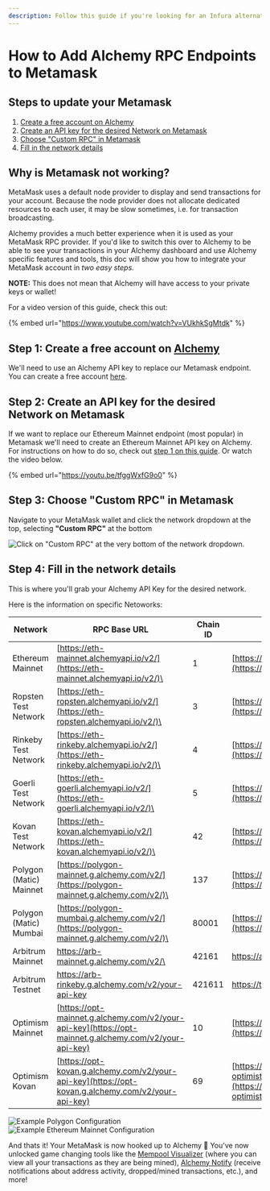 ```yaml
---
description: Follow this guide if you're looking for an Infura alternative for Metamask.
---
```


# How to Add Alchemy RPC Endpoints to Metamask

## Steps to update your Metamask

1. [Create a free account on Alchemy](connecting-metamask-to-alchemy.md#1.-create-a-free-account-on-alchemy)&#x20;
2. [Create an API key for the desired Network on Metamask](connecting-metamask-to-alchemy.md#2.-create-an-api-key-for-the-desired-network-on-metamask)&#x20;
3. [Choose "Custom RPC" in Metamask](connecting-metamask-to-alchemy.md#3.-choose-custom-rpc-in-metamask)
4. [Fill in the network details](connecting-metamask-to-alchemy.md#4.-fill-in-the-required-information)

## Why is Metamask not working?

MetaMask uses a default node provider to display and send transactions for your account. Because the node provider does not allocate dedicated resources to each user, it may be slow sometimes, i.e. for transaction broadcasting.

Alchemy provides a much better experience when it is used as your MetaMask RPC provider. If you'd like to switch this over to Alchemy to be able to see your transactions in your Alchemy dashboard and use Alchemy specific features and tools, this doc will show you how to integrate your MetaMask account in _two easy steps_.

**NOTE:** This does not mean that Alchemy will have access to your private keys or wallet!

For a video version of this guide, check this out:

{% embed url="https://www.youtube.com/watch?v=VUkhkSgMtdk" %}

## Step 1: Create a free account on [Alchemy](https://alchemy.com/?a=991c4e82df)

We'll need to use an Alchemy API key to replace our Metamask endpoint. You can create a free account [here](https://alchemy.com/?a=991c4e82df).&#x20;

## Step 2: Create an API key for the desired Network on Metamask&#x20;

If we want to replace our Ethereum Mainnet endpoint (most popular) in Metamask we'll need to create an Ethereum Mainnet API key on Alchemy. For instructions on how to do so, check out [step 1 on this guide](../introduction/getting-started/#1.create-an-alchemy-key). Or watch the video below.&#x20;

{% embed url="https://youtu.be/tfggWxfG9o0" %}

## Step 3: Choose "Custom RPC" in Metamask

Navigate to your MetaMask wallet and click the network dropdown at the top, selecting **"Custom RPC"** at the bottom

![Click on "Custom RPC" at the very bottom of the network dropdown.](<../.gitbook/assets/Screen Shot 2021-11-15 at 9.47.25 AM.png>)

## Step 4: Fill in the network details

This is where you'll grab your Alchemy API Key for the desired network.

Here is the information on specific Netoworks:

| Network                 | RPC Base URL                                                                                           | Chain ID | Block Explorer URL                                                               | Symbol (optional) |
| ----------------------- | ------------------------------------------------------------------------------------------------------ | -------- | -------------------------------------------------------------------------------- | ----------------- |
| Ethereum Mainnet        | [https://eth-mainnet.alchemyapi.io/v2/](https://eth-mainnet.alchemyapi.io/v2/)\<api key>               | 1        | [https://etherscan.io/](https://etherscan.io)                                    | ETH               |
| Ropsten Test Network    | [https://eth-ropsten.alchemyapi.io/v2/](https://eth-ropsten.alchemyapi.io/v2/)\<api key>               | 3        | [https://ropsten.etherscan.io/](https://ropsten.etherscan.io)                    | ETH               |
| Rinkeby Test Network    | [https://eth-rinkeby.alchemyapi.io/v2/](https://eth-rinkeby.alchemyapi.io/v2/)\<api key>               | 4        | [https://rinkeby.etherscan.io/](https://rinkeby.etherscan.io)                    | ETH               |
| Goerli Test Network     | [https://eth-goerli.alchemyapi.io/v2/](https://eth-goerli.alchemyapi.io/v2/)\<api key>                 | 5        | [https://goerli.etherscan.io/](https://goerli.etherscan.io)                      | ETH               |
| Kovan Test Network      | [https://eth-kovan.alchemyapi.io/v2/](https://eth-kovan.alchemyapi.io/v2/)\<api key>                   | 42       | [https://kovan.etherscan.io/](https://kovan.etherscan.io)                        | ETH               |
| Polygon (Matic) Mainnet | [https://polygon-mainnet.g.alchemy.com/v2/](https://polygon-mainnet.g.alchemy.com/v2/)\<api key>       | 137      | [https://polygonscan.com/](https://polygonscan.com)                              | MATIC             |
| Polygon (Matic) Mumbai  | [https://polygon-mumbai.g.alchemy.com/v2/](https://polygon-mainnet.g.alchemy.com/v2/)\<api key>        | 80001    | [https://mumbai.polygonscan.com](https://polygonscan.com)                        | MATIC             |
| Arbitrum Mainnet        | https://arb-mainnet.g.alchemy.com/v2/\<api-key>                                                        | 42161    | https://arbiscan.io/                                                             | AETH              |
| Arbitrum Testnet        | https://arb-rinkeby.g.alchemy.com/v2/your-api-key                                                      | 421611   | https://testnet.arbiscan.io/                                                     | AETH              |
| Optimism Mainnet        | [https://opt-mainnet.g.alchemy.com/v2/your-api-key](https://opt-mainnet.g.alchemy.com/v2/your-api-key) | 10       | [https://optimistic.etherscan.io](https://optimistic.etherscan.io/)              | ETH               |
| Optimism Kovan          | [https://opt-kovan.g.alchemy.com/v2/your-api-key](https://opt-kovan.g.alchemy.com/v2/your-api-key)     | 69       | [https://kovan-optimistic.etherscan.io/](https://kovan-optimistic.etherscan.io/) | ETH               |

![Example Polygon Configuration](<../.gitbook/assets/Screen Shot 2021-11-15 at 10.07.44 AM.png>) ![Example Ethereum Mainnet Configuration](<../.gitbook/assets/Screen Shot 2021-11-15 at 10.11.10 AM.png>)

And thats it! Your MetaMask is now hooked up to Alchemy 🎉 You've now unlocked game changing tools like the [Mempool Visualizer](../introduction/core-products/alchemy-build.md#mempool-visualizer) (where you can view all your transactions as they are being mined), [Alchemy Notify](../introduction/core-products/alchemy-notify.md) (receive notifications about address activity, dropped/mined transactions, etc.), and more!

